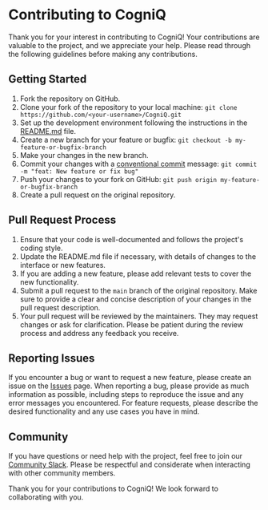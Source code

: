 # Contributing to CogniQ

Thank you for your interest in contributing to CogniQ! Your contributions are valuable to the project, and we appreciate your help. Please read through the following guidelines before making any contributions.

## Getting Started

1. Fork the repository on GitHub.
2. Clone your fork of the repository to your local machine: `git clone https://github.com/<your-username>/CogniQ.git`
3. Set up the development environment following the instructions in the [README.md](https://github.com/CogniQ/CogniQ#development-in-5-steps) file.
4. Create a new branch for your feature or bugfix: `git checkout -b my-feature-or-bugfix-branch`
5. Make your changes in the new branch.
6. Commit your changes with a [conventional commit](https://www.conventionalcommits.org/en/v1.0.0/) message: `git commit -m "feat: New feature or fix bug"`
7. Push your changes to your fork on GitHub: `git push origin my-feature-or-bugfix-branch`
8. Create a pull request on the original repository.

## Pull Request Process

1. Ensure that your code is well-documented and follows the project's coding style.
2. Update the README.md file if necessary, with details of changes to the interface or new features.
3. If you are adding a new feature, please add relevant tests to cover the new functionality.
4. Submit a pull request to the `main` branch of the original repository. Make sure to provide a clear and concise description of your changes in the pull request description.
5. Your pull request will be reviewed by the maintainers. They may request changes or ask for clarification. Please be patient during the review process and address any feedback you receive.

## Reporting Issues

If you encounter a bug or want to request a new feature, please create an issue on the [Issues](https://github.com/CogniQ/CogniQ/issues) page. When reporting a bug, please provide as much information as possible, including steps to reproduce the issue and any error messages you encountered. For feature requests, please describe the desired functionality and any use cases you have in mind.

## Community

If you have questions or need help with the project, feel free to join our [Community Slack](https://join.slack.com/t/cogniqcommunity/signup). Please be respectful and considerate when interacting with other community members.

Thank you for your contributions to CogniQ! We look forward to collaborating with you.


